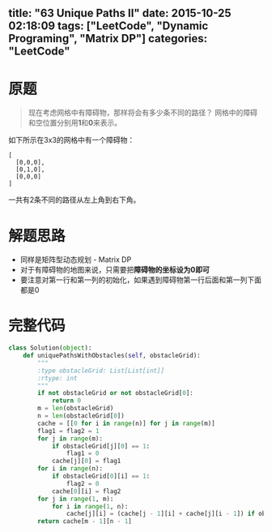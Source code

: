 title: "63 Unique Paths II"
date: 2015-10-25 02:18:09
tags: ["LeetCode", "Dynamic Programing", "Matrix DP"]
categories: "LeetCode"
---

# 原题
>现在考虑网格中有障碍物，那样将会有多少条不同的路径？
网格中的障碍和空位置分别用**1**和**0**来表示。

如下所示在3x3的网格中有一个障碍物：
```
[
  [0,0,0],
  [0,1,0],
  [0,0,0]
]
```
一共有2条不同的路径从左上角到右下角。

# 解题思路
* 同样是矩阵型动态规划 - Matrix DP
* 对于有障碍物的地图来说，只需要把**障碍物的坐标设为0即可**
* 要注意对第一行和第一列的初始化，如果遇到障碍物第一行后面和第一列下面都是0

# 完整代码
```python
class Solution(object):
    def uniquePathsWithObstacles(self, obstacleGrid):
        """
        :type obstacleGrid: List[List[int]]
        :rtype: int
        """
        if not obstacleGrid or not obstacleGrid[0]:
            return 0
        m = len(obstacleGrid)
        n = len(obstacleGrid[0])
        cache = [[0 for i in range(n)] for j in range(m)]
        flag1 = flag2 = 1
        for j in range(m): 
            if obstacleGrid[j][0] == 1:
                flag1 = 0
            cache[j][0] = flag1
        for i in range(n):
            if obstacleGrid[0][i] == 1:
                flag2 = 0
            cache[0][i] = flag2
        for j in range(1, m):
            for i in range(1, n):
                cache[j][i] = (cache[j - 1][i] + cache[j][i - 1]) if obstacleGrid[j][i] == 0 else 0
        return cache[m - 1][n - 1]
```